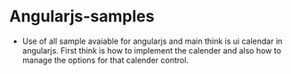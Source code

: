 # Angularjs-samples
- 	Use of all sample avaiable for angularjs and main think is ui calendar in angularjs. First think is how to implement
the calender and also how to manage the options for that calender control.

